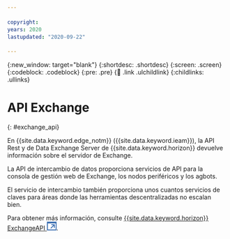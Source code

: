 ```yaml
---

copyright:
years: 2020
lastupdated: "2020-09-22"

---
```


{:new_window: target="blank"}
{:shortdesc: .shortdesc}
{:screen: .screen}
{:codeblock: .codeblock}
{:pre: .pre}
{:child: .link .ulchildlink}
{:childlinks: .ullinks}

# API Exchange
{: #exchange_api}

En {{site.data.keyword.edge_notm}} ({{site.data.keyword.ieam}}),
la API Rest y de Data Exchange Server de {{site.data.keyword.horizon}}
devuelve información sobre el servidor de Exchange.

La API de intercambio de datos proporciona servicios de API para la consola de gestión web de Exchange,
los nodos periféricos y los agbots.

El servicio de intercambio también proporciona unos cuantos servicios de claves para áreas donde
las herramientas descentralizadas no escalan bien.

Para obtener más información, consulte
[{{site.data.keyword.horizon}} ExchangeAPI ![Se abre en otro separador](../images/icons/launch-glyph.svg "Seabre en otro separador")](https://github.com/open-horizon/exchange-api).


